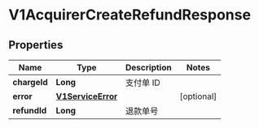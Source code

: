 
# V1AcquirerCreateRefundResponse

## Properties
Name | Type | Description | Notes
------------ | ------------- | ------------- | -------------
**chargeId** | **Long** | 支付单 ID | 
**error** | [**V1ServiceError**](V1ServiceError.md) |  |  [optional]
**refundId** | **Long** | 退款单号 | 




